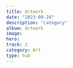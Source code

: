 ```yaml
---
title: Artwork
date: "2023-09-24"
description: "category"
album: Artwork
image:
hero:
track: 2
category: Art
type: hub
---
```

